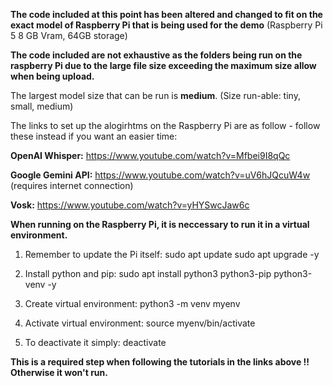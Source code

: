 **The code included at this point has been altered and changed to fit on the exact model of Raspberry Pi that is being used for the demo** (Raspberry Pi 5 8 GB Vram, 64GB storage)

**The code included are not exhaustive as the folders being run on the raspberry Pi due to the large file size exceeding the maximum size allow when being upload.**

The largest model size that can be run is **medium**. (Size run-able: tiny, small, medium) 

The links to set up the alogirhtms on the Raspberry Pi are as follow - follow these instead if you want an easier time: 

**OpenAI Whisper:** https://www.youtube.com/watch?v=Mfbei9I8qQc

**Google Gemini API:** https://www.youtube.com/watch?v=uV6hJQcuW4w (requires internet connection)

**Vosk:** https://www.youtube.com/watch?v=yHYSwcJaw6c


**When running on the Raspberry Pi, it is neccessary to run it in a virtual environment.**

1) Remember to update the Pi itself:
  sudo apt update
  sudo apt upgrade -y

2) Install python and pip:
  sudo apt install python3 python3-pip python3-venv -y

3) Create virtual environment:
  python3 -m venv myenv

4) Activate virtual environment:
  source myenv/bin/activate

5) To deactivate it simply:
  deactivate

**This is a required step when following the tutorials in the links above !! Otherwise it won't run.**
